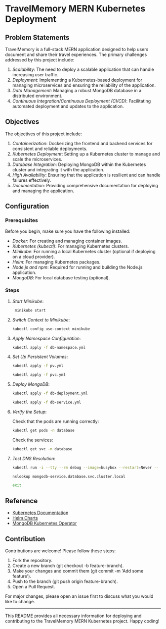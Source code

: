 # TravelMemory MERN Kubernetes Deployment

## Problem Statements

TravelMemory is a full-stack MERN application designed to help users document and share their travel experiences. The primary challenges addressed by this project include:

1. *Scalability*: The need to deploy a scalable application that can handle increasing user traffic.
2. *Deployment*: Implementing a Kubernetes-based deployment for managing microservices and ensuring the reliability of the application.
3. *Data Management*: Managing a robust MongoDB database in a distributed environment.
4. *Continuous Integration/Continuous Deployment (CI/CD)*: Facilitating automated deployment and updates to the application.

## Objectives

The objectives of this project include:

1. *Containerization*: Dockerizing the frontend and backend services for consistent and reliable deployments.
2. *Kubernetes Deployment*: Setting up a Kubernetes cluster to manage and scale the microservices.
3. *Database Integration*: Deploying MongoDB within the Kubernetes cluster and integrating it with the application.
4. *High Availability*: Ensuring that the application is resilient and can handle failures effectively.
5. *Documentation*: Providing comprehensive documentation for deploying and managing the application.

## Configuration

### Prerequisites

Before you begin, make sure you have the following installed:

- *Docker*: For creating and managing container images.
- *Kubernetes (kubectl)*: For managing Kubernetes clusters.
- *Minikube*: For running a local Kubernetes cluster (optional if deploying on a cloud provider).
- *Helm*: For managing Kubernetes packages.
- *Node.js and npm*: Required for running and building the Node.js application.
- *MongoDB*: For local database testing (optional).

### Steps

1. *Start Minikube*:

   ```bash
    minikube start
   ```
    

3. *Switch Context to Minikube*:

    ```bash
    kubectl config use-context minikube
    ```
    

4. *Apply Namespace Configuration*:

    ```bash
    kubectl apply -f db-namespace.yml
    ```
    

5. *Set Up Persistent Volumes*:

    ```bash
    kubectl apply -f pv.yml
    ```
    ```bash
    kubectl apply -f pvc.yml
    ```
    

6. *Deploy MongoDB*:

    ```bash
    kubectl apply -f db-deployment.yml
    ```
    ```bash
    kubectl apply -f db-service.yml
    ```
    

7. *Verify the Setup*:

    Check that the pods are running correctly:

    ```bash
    kubectl get pods -n database
    ```
    

    Check the services:

    ```bash
    kubectl get svc -n database
    ```

8. *Test DNS Resolution*:

    ```bash
    kubectl run -i --tty --rm debug --image=busybox --restart=Never -- sh
    ```
    ```bash
    nslookup mongodb-service.database.svc.cluster.local
    ```
   ```bash
   exit
   ```
    

## Reference

- [Kubernetes Documentation](https://kubernetes.io/docs/)
- [Helm Charts](https://helm.sh/docs/)
- [MongoDB Kubernetes Operator](https://www.mongodb.com/docs/kubernetes-operator/)

## Contribution

Contributions are welcome! Please follow these steps:

1. Fork the repository.
2. Create a new branch (git checkout -b feature-branch).
3. Make your changes and commit them (git commit -m 'Add some feature').
4. Push to the branch (git push origin feature-branch).
5. Open a Pull Request.

For major changes, please open an issue first to discuss what you would like to change.

---

This README provides all necessary information for deploying and contributing to the TravelMemory MERN Kubernetes project. Happy coding!
